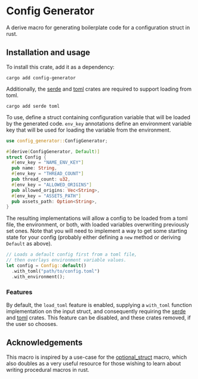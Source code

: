 # Config Generator

A derive macro for generating boilerplate code for a configuration struct in rust.

## Installation and usage

To install this crate, add it as a dependency:

`cargo add config-generator`

Additionally, the [serde](https://crates.io/crates/serde) and [toml](https://crates.io/crates/toml) crates are required
to support loading from toml.

`cargo add serde toml`

To use, define a struct containing configuration variable that will be loaded by the generated code. `env_key` annotations define an environment variable key that will be used for loading the variable from the environment.

```rust
use config_generator::ConfigGenerator;

#[derive(ConfigGenerator, Default)]
struct Config {
  #[env_key = "NAME_ENV_KEY"]
  pub name: String,
  #[env_key = "THREAD_COUNT"]
  pub thread_count: u32,
  #[env_key = "ALLOWED_ORIGINS"]
  pub allowed_origins: Vec<String>,
  #[env_key = "ASSETS_PATH"]
  pub assets_path: Option<String>,
}
```

The resulting implementations will allow a config to be loaded from a toml file, the environment, or both, with loaded variables overwriting previously set ones. Note that you will need to implement a way to get some starting state for your config (probably either defining a `new` method or deriving `Default` as above).

```rust
// Loads a default config first from a toml file,
// then overlays environment variable values.
let config = Config::default()
  .with_toml("path/to/config.toml")
  .with_environment();
```

### Features

By default, the `load_toml` feature is enabled, supplying a `with_toml` function implementation on the input struct, and consequently requiring the [serde](https://crates.io/crates/serde) and [toml](https://crates.io/crates/toml) crates. This feature can be disabled, and these crates removed, if the user so chooses.

## Acknowledgements

This macro is inspired by a use-case for the [optional_struct](https://crates.io/crates/optional_struct) macro, which also doubles as a very useful resource for those wishing to learn about writing procedural macros in rust.
